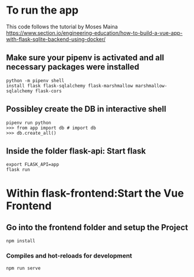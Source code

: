 # To run the app
This code follows the tutorial by Moses Maina
https://www.section.io/engineering-education/how-to-build-a-vue-app-with-flask-sqlite-backend-using-docker/

## Make sure your pipenv is activated and all necessary packages were installed
```
python -m pipenv shell
install flask flask-sqlalchemy flask-marshmallow marshmallow-sqlalchemy flask-cors
```

## Possibley create the DB in interactive shell 
```
pipenv run python
>>> from app import db # import db
>>> db.create_all()
```

## Inside the folder flask-api: Start flask
```
export FLASK_API=app
flask run
```

# Within flask-frontend:Start the Vue Frontend

## Go into the frontend folder and setup the Project
```
npm install
```

### Compiles and hot-reloads for development
```
npm run serve
```
